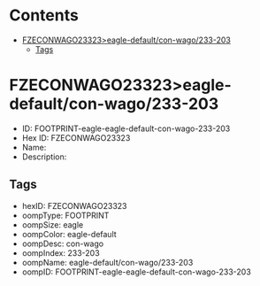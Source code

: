 



Contents
========

* [FZECONWAGO23323>eagle-default/con-wago/233-203](#fzeconwago23323eagle-defaultcon-wago233-203)
	* [Tags](#tags)

# FZECONWAGO23323>eagle-default/con-wago/233-203

- ID: FOOTPRINT-eagle-eagle-default-con-wago-233-203
- Hex ID: FZECONWAGO23323
- Name: 
- Description: 

## Tags

- hexID: FZECONWAGO23323
- oompType: FOOTPRINT
- oompSize: eagle
- oompColor: eagle-default
- oompDesc: con-wago
- oompIndex: 233-203
- oompName: eagle-default/con-wago/233-203
- oompID: FOOTPRINT-eagle-eagle-default-con-wago-233-203
